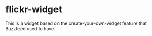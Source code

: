 flickr-widget
=============

This is a widget based on the create-your-own-widget feature that Buzzfeed used to have.
